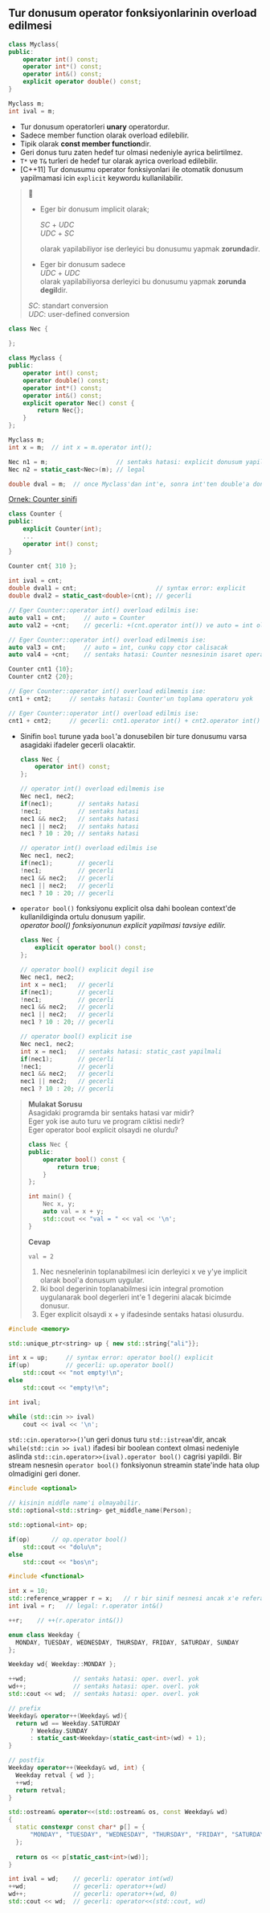 ## Tur donusum operator fonksiyonlarinin overload edilmesi

```C++
class Myclass{
public:
    operator int() const;
    operator int*() const;
    operator int&() const;
    explicit operator double() const;
}

Myclass m;
int ival = m;
```

* Tur donusum operatorleri **unary** operatordur.
* Sadece member function olarak overload edilebilir.
* Tipik olarak **const member function**dir.
* Geri donus turu zaten hedef tur olmasi nedeniyle ayrica belirtilmez.
* `T*` ve `T&` turleri de hedef tur olarak ayrica overload edilebilir.
* [C++11] Tur donusumu operator fonksiyonlari ile otomatik donusum yapilmamasi icin `explicit` keywordu kullanilabilir.

> :pushpin:   
> 
> * Eger bir donusum implicit olarak;
> 
>   *SC* + *UDC*   
>   *UDC* + *SC*  
> 
>   olarak yapilabiliyor ise derleyici bu donusumu yapmak **zorunda**dir.
> 
> * Eger bir donusum sadece  
>       *UDC* + *UDC*  
>   olarak yapilabiliyorsa derleyici bu donusumu yapmak **zorunda degil**dir.
> 
> *SC*: standart conversion  
> *UDC*: user-defined conversion  
> 

```C++
class Nec {
    
};

class Myclass {
public:
    operator int() const;
    operator double() const;
    operator int*() const;
    operator int&() const;
    explicit operator Nec() const {
        return Nec{};
    }
};

Myclass m;
int x = m;  // int x = m.operator int();

Nec n1 = m;                   // sentaks hatasi: explicit donusum yapilmali
Nec n2 = static_cast<Nec>(m); // legal

double dval = m;  // once Myclass'dan int'e, sonra int'ten double'a donusum gerceklesir.
```

[Ornek: Counter sinifi](res/src/16_typecast_overload.cpp)

```C++
class Counter {
public:
    explicit Counter(int);
    ...
    operator int() const;
}
```
```C++
Counter cnt{ 310 };
    
int ival = cnt;
double dval1 = cnt;                      // syntax error: explicit
double dval2 = static_cast<double>(cnt); // gecerli

// Eger Counter::operator int() overload edilmis ise:
auto val1 = cnt;     // auto = Counter
auto val2 = +cnt;    // gecerli: +(cnt.operator int()) ve auto = int olacak.

// Eger Counter::operator int() overload edilmemis ise:
auto val3 = cnt;     // auto = int, cunku copy ctor calisacak
auto val4 = +cnt;    // sentaks hatasi: Counter nesnesinin isaret operatoru  yok
```
```C++
Counter cnt1 {10};
Counter cnt2 {20};

// Eger Counter::operator int() overload edilmemis ise:
cnt1 + cnt2;     // sentaks hatasi: Counter'un toplama operatoru yok

// Eger Counter::operator int() overload edilmis ise:
cnt1 + cnt2;     // gecerli: cnt1.operator int() + cnt2.operator int()
```
* Sinifin `bool` turune yada `bool`'a donusebilen bir ture donusumu varsa asagidaki ifadeler gecerli olacaktir.
  ```C++
  class Nec {
      operator int() const;
  };
  
  // operator int() overload edilmemis ise
  Nec nec1, nec2;
  if(nec1);       // sentaks hatasi
  !nec1;          // sentaks hatasi
  nec1 && nec2;   // sentaks hatasi
  nec1 || nec2;   // sentaks hatasi
  nec1 ? 10 : 20; // sentaks hatasi
  
  // operator int() overload edilmis ise
  Nec nec1, nec2;
  if(nec1);       // gecerli
  !nec1;          // gecerli
  nec1 && nec2;   // gecerli
  nec1 || nec2;   // gecerli
  nec1 ? 10 : 20; // gecerli
  ```
  
* `operator bool()` fonksiyonu explicit olsa dahi boolean context'de kullanildiginda ortulu donusum yapilir.  
  *operator bool() fonksiyonunun explicit yapilmasi tavsiye edilir.*
  ```C++
  class Nec {
      explicit operator bool() const;
  };
  
  // operator bool() explicit degil ise
  Nec nec1, nec2;
  int x = nec1;   // gecerli
  if(nec1);       // gecerli
  !nec1;          // gecerli
  nec1 && nec2;   // gecerli
  nec1 || nec2;   // gecerli
  nec1 ? 10 : 20; // gecerli
  
  // operator bool() explicit ise
  Nec nec1, nec2;
  int x = nec1;   // sentaks hatasi: static_cast yapilmali
  if(nec1);       // gecerli
  !nec1;          // gecerli
  nec1 && nec2;   // gecerli
  nec1 || nec2;   // gecerli
  nec1 ? 10 : 20; // gecerli
  ```
  
> **Mulakat Sorusu**  
> Asagidaki programda bir sentaks hatasi var midir?  
> Eger yok ise auto turu ve program ciktisi nedir?  
> Eger operator bool explicit olsaydi ne olurdu?
> ```C++
> class Nec {
> public:
>     operator bool() const {
>         return true;
>     }
> };
> 
> int main() {
>     Nec x, y;
>     auto val = x + y;
>     std::cout << "val = " << val << '\n';
> }
> ```
> **Cevap**  
> ```
> val = 2
> ```
> 1. Nec nesnelerinin toplanabilmesi icin derleyici x ve y'ye implicit olarak bool'a donusum uygular. 
> 2. Iki bool degerinin toplanabilmesi icin integral promotion uygulanarak bool degerleri int'e 1 degerini alacak bicimde donusur.
> 3. Eger explicit olsaydi x + y ifadesinde sentaks hatasi olusurdu.

```C++
#include <memory>

std::unique_ptr<string> up { new std::string{"ali"}};

int x = up;     // syntax error: operator bool() explicit
if(up)          // gecerli: up.operator bool()
    std::cout << "not empty!\n";
else 
    std::cout << "empty!\n";
```

```C++
int ival;

while (std::cin >> ival)
    cout << ival << '\n';

```
`std::cin.operator>>()`'un geri donus turu `std::istream`'dir, ancak `while(std::cin >> ival)` ifadesi bir boolean context olmasi nedeniyle aslinda `std::cin.operator>>(ival).operator bool()` cagrisi yapildi. Bir stream nesnesin `operator bool()` fonksiyonun streamin state'inde hata olup olmadigini geri doner.

```C++
#include <optional>

// kisinin middle name'i olmayabilir.
std::optional<std::string> get_middle_name(Person);

std::optional<int> op;

if(op)      // op.operator bool()
    std::cout << "dolu\n";
else
    std::cout << "bos\n";
```
```C++
#include <functional>

int x = 10;
std::reference_wrapper r = x;   // r bir sinif nesnesi ancak x'e referans ediyor.
int ival = r;   // legal: r.operator int&()

++r;    // ++(r.operator int&())
```
```C++
enum class Weekday {
  MONDAY, TUESDAY, WEDNESDAY, THURSDAY, FRIDAY, SATURDAY, SUNDAY
};

Weekday wd{ Weekday::MONDAY };

++wd;             // sentaks hatasi: oper. overl. yok
wd++;             // sentaks hatasi: oper. overl. yok
std::cout << wd;  // sentaks hatasi: oper. overl. yok

// prefix
Weekday& operator++(Weekday& wd){
  return wd == Weekday.SATURDAY 
      ? Weekday.SUNDAY 
      : static_cast<Weekday>(static_cast<int>(wd) + 1);
}

// postfix
Weekday operator++(Weekday& wd, int) {
  Weekday retval { wd };
  ++wd;
  return retval;
}

std::ostream& operator<<(std::ostream& os, const Weekday& wd)
{
  static constexpr const char* p[] = {
      "MONDAY", "TUESDAY", "WEDNESDAY", "THURSDAY", "FRIDAY", "SATURDAY", "SUNDAY"
  };
  
  return os << p[static_cast<int>(wd)];
}

int ival = wd;    // gecerli: operator int(wd)
++wd;             // gecerli: operator++(wd)
wd++;             // gecerli: operator++(wd, 0)
std::cout << wd;  // gecerli: operator<<(std::cout, wd)
```